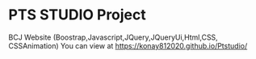 
# PTS STUDIO Project
BCJ Website (Boostrap,Javascript,JQuery,JQueryUi,Html,CSS,
CSSAnimation)
You can view at https://konay812020.github.io/Ptstudio/
